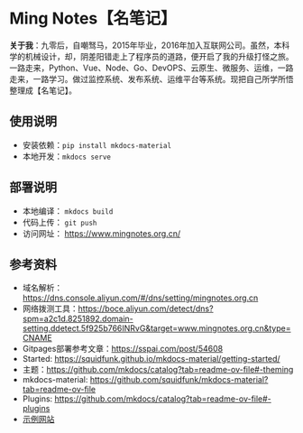 # Ming Notes【名笔记】
**关于我**：九零后，自嘲驽马，2015年毕业，2016年加入互联网公司。虽然，本科学的机械设计，却，阴差阳错走上了程序员的道路，便开启了我的升级打怪之旅。一路走来，Python、Vue、Node、Go、DevOPS、云原生、微服务、运维，一路走来，一路学习。做过监控系统、发布系统、运维平台等系统。现把自己所学所悟整理成【名笔记】。


## 使用说明
 - 安装依赖：`pip install mkdocs-material`
 - 本地开发：`mkdocs serve`

## 部署说明
- 本地编译： `mkdocs build`
- 代码上传： `git push`
- 访问网址： https://www.mingnotes.org.cn/

## 参考资料
- 域名解析：https://dns.console.aliyun.com/#/dns/setting/mingnotes.org.cn
- 网络拨测工具：https://boce.aliyun.com/detect/dns?spm=a2c1d.8251892.domain-setting.ddetect.5f925b766INRvG&target=www.mingnotes.org.cn&type=CNAME
- Gitpages部署参考文章：https://sspai.com/post/54608
- Started: https://squidfunk.github.io/mkdocs-material/getting-started/
- 主题：https://github.com/mkdocs/catalog?tab=readme-ov-file#-theming
- mkdocs-material: https://github.com/squidfunk/mkdocs-material?tab=readme-ov-file
- Plugins: https://github.com/mkdocs/catalog?tab=readme-ov-file#-plugins
- [示例网站](https://derrors.github.io/)